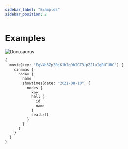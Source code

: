 ```yaml
---
sidebar_label: "Examples"
sidebar_position: 2
---
```


# Examples

![Docusaurus](/img/monster_run_showtimes.png)

```graphql
{
  movie(key: "EgVNb3ZpZRjKlhIqDhIGT3JpZ2luIgRUTURC") {
    cinemas {
      nodes {
        name
        showtimes(date: "2021-08-10") {
          nodes {
            key
            hall {
              id
              name
            }
            seatLeft
          }
        }
      }
    }
  }
}
```
